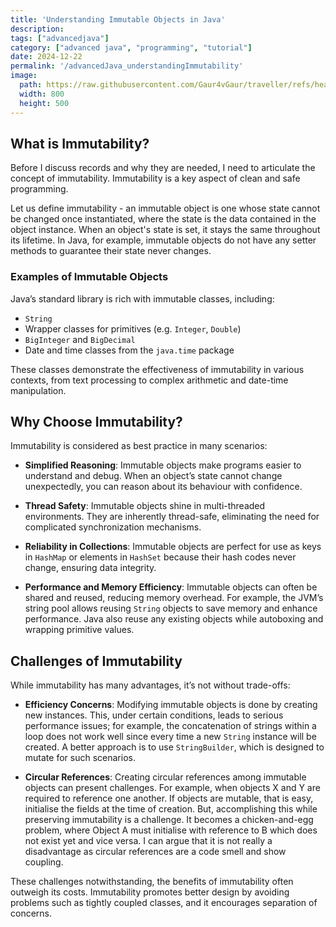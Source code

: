 ```yaml
---
title: 'Understanding Immutable Objects in Java'
description: 
tags: ["advancedjava"] 
category: ["advanced java", "programming", "tutorial"]
date: 2024-12-22
permalink: '/advancedJava_understandingImmutability'
image:
  path: https://raw.githubusercontent.com/Gaur4vGaur/traveller/refs/heads/master/images/java/2024-12-22-advancedJava_understandingImmutability.jpg
  width: 800
  height: 500
---
```


## What is Immutability?
Before I discuss records and why they are needed, I need to articulate the concept of immutability. Immutability is a key aspect of clean and safe programming.

Let us define immutability - an immutable object is one whose state cannot be changed once instantiated, where the state is the data contained in the object instance. When an object's state is set, it stays the same throughout its lifetime. In Java, for example, immutable objects do not have any setter methods to guarantee their state never changes.

### Examples of Immutable Objects

Java’s standard library is rich with immutable classes, including:

* `String`
* Wrapper classes for primitives (e.g. `Integer`, `Double`)
* `BigInteger` and `BigDecimal`
* Date and time classes from the `java.time` package

These classes demonstrate the effectiveness of immutability in various contexts, from text processing to complex arithmetic and date-time manipulation.


## Why Choose Immutability?
Immutability is considered as best practice in many scenarios:

* **Simplified Reasoning**: 
Immutable objects make programs easier to understand and debug. When an object’s state cannot change unexpectedly, you can reason about its behaviour with confidence.

* **Thread Safety**: 
Immutable objects shine in multi-threaded environments. They are inherently thread-safe, eliminating the need for complicated synchronization mechanisms.

* **Reliability in Collections**: 
Immutable objects are perfect for use as keys in `HashMap` or elements in `HashSet` because their hash codes never change, ensuring data integrity.

* **Performance and Memory Efficiency**: 
Immutable objects can often be shared and reused, reducing memory overhead. For example, the JVM’s string pool allows reusing `String` objects to save memory and enhance performance. Java also reuse any existing objects while autoboxing and wrapping primitive values.

## Challenges of Immutability

While immutability has many advantages, it’s not without trade-offs:

* **Efficiency Concerns**: 
Modifying immutable objects is done by creating new instances. This, under certain conditions, leads to serious performance issues; for example, the concatenation of strings within a loop does not work well since every time a new `String` instance will be created. A better approach is to use `StringBuilder`, which is designed to mutate for such scenarios.

* **Circular References**: 
Creating circular references among immutable objects can present challenges. For example, when objects X and Y are required to reference one another. If objects are mutable, that is easy, initialise the fields at the time of creation. But, accomplishing this while preserving immutability is a challenge. It becomes a chicken-and-egg problem, where Object A must initialise with reference to B which does not exist yet and vice versa.
I can argue that it is not really a disadvantage as circular references are a code smell and show coupling.

These challenges notwithstanding, the benefits of immutability often outweigh its costs. Immutability promotes better design by avoiding problems such as tightly coupled classes, and it encourages separation of concerns.

